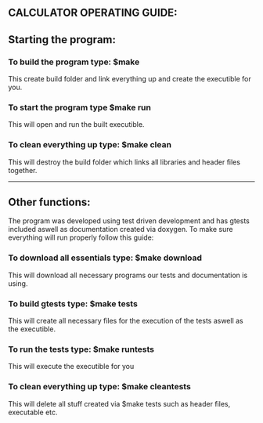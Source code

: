 ## CALCULATOR OPERATING GUIDE:
## Starting the program:

### To build the program type: $make
This create build folder and link everything up and create the executible for you.
### To start the program type $make run
This will open and run the built executible.
### To clean everything up type: $make clean
This will destroy the build folder which links all libraries and header files together.

--------------------------------------------------------------------------------------------------------------------------------------------------------------------

## Other functions:
The program was developed using test driven development and has gtests included aswell as documentation created via doxygen.
To make sure everything will run properly follow this guide:

### To download all essentials type: $make download
This will download all necessary programs our tests and documentation is using.
### To build gtests type: $make tests
This will create all necessary files for the execution of the tests aswell as the executible.
### To run the tests type: $make runtests
This will execute the executible for you
### To clean everything up type: $make cleantests
This will delete all stuff created via $make tests such as header files, executable etc.
